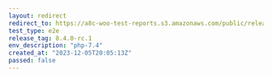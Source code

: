 ```yaml
---
layout: redirect
redirect_to: https://a8c-woo-test-reports.s3.amazonaws.com/public/release/8.4.0-rc.1/php-7.4/e2e/index.html
test_type: e2e
release_tag: 8.4.0-rc.1
env_description: "php-7.4"
created_at: "2023-12-05T20:05:13Z"
passed: false
---
```

